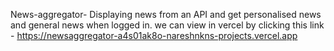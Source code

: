 News-aggregator-
Displaying news from an API and get personalised news and general news when logged in.
we can view in vercel by clicking this link - https://newsaggregator-a4s01ak8o-nareshnkns-projects.vercel.app
